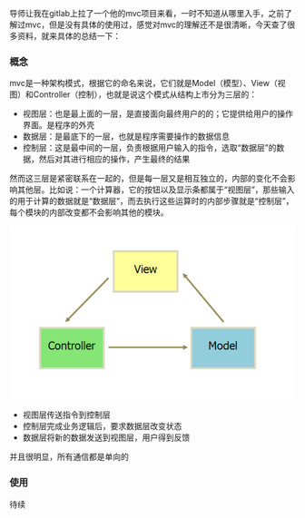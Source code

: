导师让我在gitlab上拉了一个他的mvc项目来看，一时不知道从哪里入手，之前了解过mvc，但是没有具体的使用过，感觉对mvc的理解还不是很清晰，今天查了很多资料，就来具体的总结一下：

### 概念
mvc是一种架构模式，根据它的命名来说，它们就是Model（模型）、View（视图）和Controller（控制），也就是说这个模式从结构上市分为三层的：

 - 视图层：也是最上面的一层，是直接面向最终用户的的；它提供给用户的操作界面。是程序的外壳
 - 数据层：是最底下的一层，也就是程序需要操作的数据信息
 - 控制层：这是最中间的一层，负责根据用户输入的指令，选取“数据层”的数据，然后对其进行相应的操作，产生最终的结果
 
然而这三层是紧密联系在一起的，但是每一层又是相互独立的，内部的变化不会影响其他层。比如说：一个计算器，它的按钮以及显示条都属于“视图层”，那些输入的用于计算的数据就是“数据层”，而去执行这些运算时的内部步骤就是“控制层”，每个模块的内部改变都不会影响其他的模块。

![](https://github.com/Anjing1993/mypassages/blob/master/images/mvc.png)

- 视图层传送指令到控制层
- 控制层完成业务逻辑后，要求数据层改变状态
- 数据层将新的数据发送到视图层，用户得到反馈

并且很明显，所有通信都是单向的

### 使用

待续